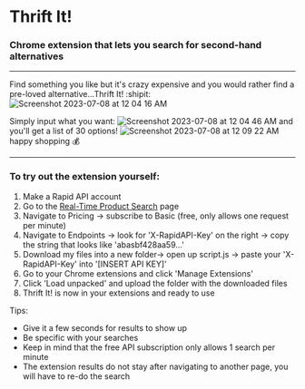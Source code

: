 # Thrift It!
### Chrome extension that lets you search for second-hand alternatives

-----

Find something you like but it's crazy expensive and you would rather find a pre-loved alternative...Thrift It! :shipit:
![Screenshot 2023-07-08 at 12 04 16 AM](https://github.com/wenx0/thrift-it/assets/92049325/fb5659f6-2e60-4a83-a22a-412d3773aa2a)

Simply input what you want:
![Screenshot 2023-07-08 at 12 04 46 AM](https://github.com/wenx0/thrift-it/assets/92049325/e772a01f-fb7d-40e9-acff-44bdd0330343)
and you'll get a list of 30 options!
![Screenshot 2023-07-08 at 12 09 22 AM](https://github.com/wenx0/thrift-it/assets/92049325/540701d3-366c-4a09-b0d6-aeccb6226ee2)
happy shopping :moneybag:

-----

### To try out the extension yourself:
1. Make a Rapid API account
2. Go to the [Real-Time Product Search](https://rapidapi.com/letscrape-6bRBa3QguO5/api/real-time-product-search/) page
3. Navigate to Pricing -> subscribe to Basic (free, only allows one request per minute)
4. Navigate to Endpoints -> look for 'X-RapidAPI-Key' on the right -> copy the string that looks like 'abasbf428aa59...'
5. Download my files into a new folder-> open up script.js -> paste your 'X-RapidAPI-Key' into '[INSERT API KEY]'
6. Go to your Chrome extensions and click 'Manage Extensions'
7. Click 'Load unpacked' and upload the folder with the downloaded files
8. Thrift It! is now in your extensions and ready to use

Tips:
- Give it a few seconds for results to show up
- Be specific with your searches
- Keep in mind that the free API subscription only allows 1 search per minute
- The extension results do not stay after navigating to another page, you will have to re-do the search
